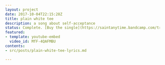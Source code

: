 ```yaml
---
layout: project
date: 2017-10-04T22:15:28Z
title: plain white tee
description: a song about self-acceptance
status: Complete. [Buy the single](https://saintanytime.bandcamp.com/track/plain-white-tee)
featured:
- template: youtube-embed
  video_id: MfF-4QAFMBU
contents:
- src/posts/plain-white-tee-lyrics.md

---
```

